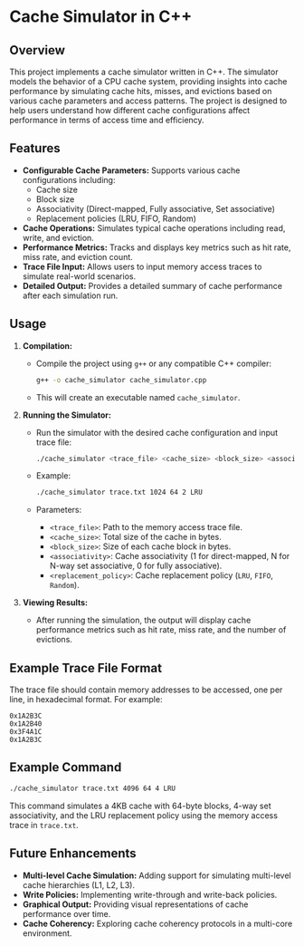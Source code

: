 # Cache Simulator in C++

## Overview

This project implements a cache simulator written in C++. The simulator models the behavior of a CPU cache system, providing insights into cache performance by simulating cache hits, misses, and evictions based on various cache parameters and access patterns. The project is designed to help users understand how different cache configurations affect performance in terms of access time and efficiency.

## Features

- **Configurable Cache Parameters:** Supports various cache configurations including:
  - Cache size
  - Block size
  - Associativity (Direct-mapped, Fully associative, Set associative)
  - Replacement policies (LRU, FIFO, Random)
- **Cache Operations:** Simulates typical cache operations including read, write, and eviction.
- **Performance Metrics:** Tracks and displays key metrics such as hit rate, miss rate, and eviction count.
- **Trace File Input:** Allows users to input memory access traces to simulate real-world scenarios.
- **Detailed Output:** Provides a detailed summary of cache performance after each simulation run.

## Usage

1. **Compilation:**
   - Compile the project using `g++` or any compatible C++ compiler:
     ```bash
     g++ -o cache_simulator cache_simulator.cpp
     ```
   - This will create an executable named `cache_simulator`.

2. **Running the Simulator:**
   - Run the simulator with the desired cache configuration and input trace file:
     ```bash
     ./cache_simulator <trace_file> <cache_size> <block_size> <associativity> <replacement_policy>
     ```
   - Example:
     ```bash
     ./cache_simulator trace.txt 1024 64 2 LRU
     ```

   - Parameters:
     - `<trace_file>`: Path to the memory access trace file.
     - `<cache_size>`: Total size of the cache in bytes.
     - `<block_size>`: Size of each cache block in bytes.
     - `<associativity>`: Cache associativity (1 for direct-mapped, N for N-way set associative, 0 for fully associative).
     - `<replacement_policy>`: Cache replacement policy (`LRU`, `FIFO`, `Random`).

3. **Viewing Results:**
   - After running the simulation, the output will display cache performance metrics such as hit rate, miss rate, and the number of evictions.

## Example Trace File Format

The trace file should contain memory addresses to be accessed, one per line, in hexadecimal format. For example:

```
0x1A2B3C
0x1A2B40
0x3F4A1C
0x1A2B3C
```

## Example Command

```sh
./cache_simulator trace.txt 4096 64 4 LRU
```

This command simulates a 4KB cache with 64-byte blocks, 4-way set associativity, and the LRU replacement policy using the memory access trace in `trace.txt`.

## Future Enhancements

- **Multi-level Cache Simulation:** Adding support for simulating multi-level cache hierarchies (L1, L2, L3).
- **Write Policies:** Implementing write-through and write-back policies.
- **Graphical Output:** Providing visual representations of cache performance over time.
- **Cache Coherency:** Exploring cache coherency protocols in a multi-core environment.

